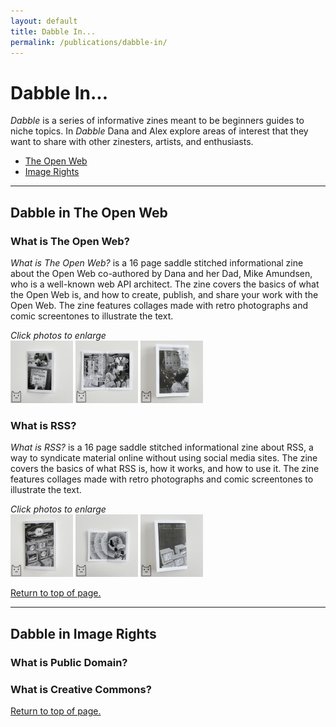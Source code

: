 ```yaml
---
layout: default
title: Dabble In...
permalink: /publications/dabble-in/
---
```


# Dabble In...

*Dabble* is a series of informative zines meant to be beginners guides to niche topics. In *Dabble* Dana and Alex explore areas of interest that they want to share with other zinesters, artists, and enthusiasts.

- <a href="#OpenWeb">The Open Web</a>
- <a href="#ImageRights">Image Rights</a>

<hr>

<h2 id="OpenWeb">Dabble in The Open Web</h2>

### What is The Open Web?
*What is The Open Web?* is a 16 page saddle stitched informational zine about the Open Web co-authored by Dana and her Dad, Mike Amundsen, who is a well-known web API architect. The zine covers the basics of what the Open Web is, and how to create, publish, and share your work with the Open Web. The zine features collages made with retro photographs and comic screentones to illustrate the text.

*Click photos to enlarge*   
<a href="/assets/img/publications/what-is-the-open-web_dana_1.png"><img src="/assets/img/publications/what-is-the-open-web_dana_1.png" alt="A photo of the cover of 'What is Rss?' featuring retro desktop computer monitors on a black background." width="100"></a>
<a href="/assets/img/publications/what-is-the-open-web_dana_2.png"><img src="/assets/img/publications/what-is-the-open-web_dana_2.png" alt="A photo showing some of the pages of the zine, featuring typewriter style fonts and black and white photography collages." width="100"></a>
<a href="/assets/img/publications/what-is-the-open-web.png"><img src="/assets/img/publications/what-is-the-open-web_dana_3.png" alt="A photo of the back of the zine." width="100"></a>

### What is RSS?
*What is RSS?* is a 16 page saddle stitched informational zine about RSS, a way to syndicate material online without using social media sites. The zine covers the basics of what RSS is, how it works, and how to use it. The zine features collages made with retro photographs and comic screentones to illustrate the text.

*Click photos to enlarge*  
<a href="/assets/img/publications/what-is-rss_dana_1.png"><img src="/assets/img/publications/what-is-rss_dana_1.png" alt="A photo of the cover of 'What is Rss?' featuring retro desktop computer monitors on a black background." width="100"></a>
<a href="/assets/img/publications/what-is-rss_dana_2.png"><img src="/assets/img/publications/what-is-rss_dana_2.png" alt="A photo showing some of the pages of the zine, featuring typewriter style fonts and black and white photography collages." width="100"></a>
<a href="/assets/img/publications/what-is-rss.png"><img src="/assets/img/publications/what-is-rss_dana_3.png" alt="A photo of the back of the zine." width="100"></a>

<a href="#">Return to top of page.</a>

<hr>

<h2 id="ImageRights">Dabble in Image Rights</h2>

### What is Public Domain?

### What is Creative Commons?

<a href="#">Return to top of page.</a>
